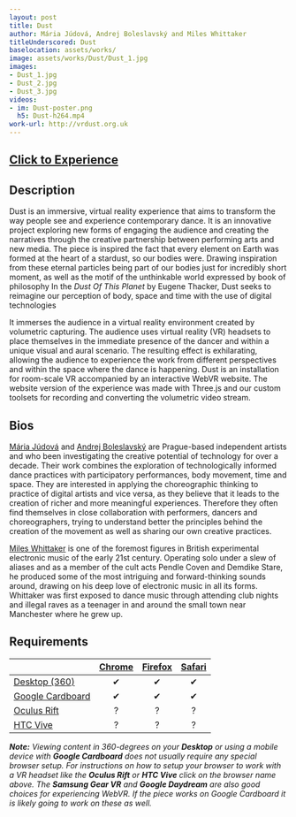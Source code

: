 ```yaml
---
layout: post
title: Dust
author: Mária Júdová, Andrej Boleslavský and Miles Whittaker
titleUnderscored: Dust
baselocation: assets/works/
image: assets/works/Dust/Dust_1.jpg
images:
- Dust_1.jpg
- Dust_2.jpg
- Dust_3.jpg
videos: 
- im: Dust-poster.png
  h5: Dust-h264.mp4
work-url: http://vrdust.org.uk
---
```


<h2><a href="{{ page.work-url }}" target="_blank" class="button fit special icon fa-play"> Click to Experience</a></h2>

<div class="box" markdown="1">

## Description
Dust is an immersive, virtual reality experience that aims to transform the way people see and experience contemporary dance. It is an innovative project exploring new forms of engaging the audience and creating the narratives through the creative partnership between performing arts and new media. The piece is inspired the fact that every element on Earth was formed at the heart of a stardust, so our bodies were. Drawing inspiration from these eternal particles being part of our bodies just for incredibly short moment, as well as the motif of the unthinkable world expressed by book of philosophy In the *Dust Of This Planet* by Eugene Thacker, Dust seeks to reimagine our perception of body, space and time with the use of digital technologies

It immerses the audience in a virtual reality environment created by volumetric capturing. The audience uses virtual reality (VR) headsets to place themselves in the immediate presence of the dancer and within a unique visual and aural scenario. The resulting effect is exhilarating, allowing the audience to experience the work from different perspectives and within the space where the dance is happening. Dust is an installation for room-scale VR accompanied by an interactive WebVR website. The website version of the experience was made with Three.js and our custom toolsets for recording and converting the volumetric video stream.

## Bios	
[Mária Júdová](http://mariajudova.net/) and [Andrej Boleslavský](http://id144.org) are Prague-based independent artists and who been investigating the creative potential of technology for over a decade. Their work combines the exploration of technologically informed dance practices with participatory performances, body movement, time and space. They are interested in applying the choreographic thinking to practice of digital artists and vice versa, as they believe that it leads to the creation of richer and more meaningful experiences. Therefore they often find themselves in close collaboration with performers, dancers and choreographers, trying to understand better the principles behind the creation of the movement as well as sharing our own creative practices. 

[Miles Whittaker](http://modern-love.co.uk/) is one of the foremost figures in British experimental electronic music of the early 21st century. Operating solo under a slew of aliases and as a member of the cult acts Pendle Coven and Demdike Stare, he produced some of the most intriguing and forward-thinking sounds around, drawing on his deep love of electronic music in all its forms. Whittaker was first exposed to dance music through attending club nights and illegal raves as a teenager in and around the small town near Manchester where he grew up.

</div>

<div class="box" markdown="1">

## Requirements

|                     |[Chrome][2]|[Firefox][4]|[Safari][6]  
|---------------------|:---------:|:----------:|:---------:
|[Desktop (360)][7]   |✔          |✔           |✔     
|[Google Cardboard][8]|✔          |✔           |✔     
|[Oculus Rift][9]     |?          |?           |?      
|[HTC Vive][10]       |?          |?           |?
  
[1]:instructions.html#edge-ins
[2]:instructions.html#chrome-ins 
[3]:instructions.html#chromium-ins 
[4]:instructions.html#firefox-ins 
[5]:instructions.html#firefoxnightly-ins 
[6]:instructions.html#safari-ins 
[7]:instructions.html#desktop-ins
[8]:https://vr.google.com/cardboard/
[9]:https://www.oculus.com/rift/
[10]:https://www.vive.com/

***Note:** Viewing content in 360-degrees on your **Desktop** or using a mobile device with **Google Cardboard** does not usually require any special browser setup. For instructions on how to setup your browser to work with a VR headset like the **Oculus Rift** or **HTC Vive** click on the browser name above. The **Samsung Gear VR** and **Google Daydream** are also good choices for experiencing WebVR. If the piece works on Google Cardboard it is likely going to work on these as well.*

</div>
